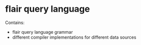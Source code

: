 # flair query language

Contains:
- flair query language grammar
- different compiler implementations for different data sources

